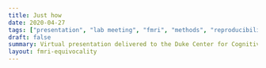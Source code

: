 ```yaml
---
title: Just how
date: 2020-04-27
tags: ["presentation", "lab meeting", "fmri", "methods", "reproducibility"]
draft: false
summary: Virtual presentation delivered to the Duke Center for Cognitive Neuroscience.
layout: fmri-equivocality
---
```

